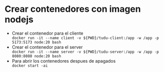 <h1>Crear contenedores con imagen nodejs</h1>
<ul>
  <li>Crear el contenedor para el cliente</li>
  <code>docker run -it --name client -v ${PWD}/tudu-client:/app -w /app -p 5173:5173 node:20 bash</code>
  <li>Crear el contenedor para el server</li>
  <code>docker run -it --name server -v ${PWD}/tudu-server:/app -w /app -p 8080:8080 node:20 bash</code>
  <li>Para abrir los contenedores despues de apagados</li>
  <code>docker start -ai <nombre-container></code>
</ul>
